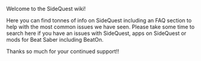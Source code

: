 Welcome to the SideQuest wiki!

Here you can find tonnes of info on SideQuest including an FAQ section to help with the most common issues we have seen. Please take some time to search here if you have an issues with SideQuest, apps on SideQuest or mods for Beat Saber including BeatOn. 

Thanks so much for your continued support!!
